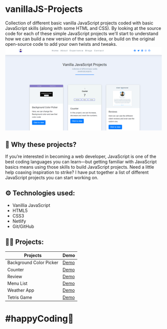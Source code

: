 # vanillaJS-Projects

Collection of different basic vanilla JavaScript projects coded with basic JavaScript skills (along with some HTML and CSS). By looking at the source code for each of these simple JavaScript projects we'll start to understand how we can build a new version of the same idea, or build on the original open-source code to add your own twists and tweaks.
<img src="./img/vanilla.png" alt="main home" />

## 🤷 Why these projects?

<p> If you’re interested in becoming a web developer, JavaScript is one of the best coding languages you can learn—but getting familiar with JavaScript basics means using those skills to build JavaScript projects. Need a little help coaxing inspiration to strike? I have put together a list of different JavaScript projects you can start working on. </p>

## ⚙️ Technologies used:

- Vanillia JavaScript
- HTML5
- CSS3
- Netlify
- Git/GitHub

## 👨‍💻 Projects:

| Projects                | Demo                                                                     |
| ----------------------- | ------------------------------------------------------------------------ |
| Background Color Picker | <a href="https://jsprojects.netlify.app/backgroundcolorpicker/">Demo</a> |
| Counter                 | <a href="https://jsprojects.netlify.app/simplecounter/">Demo</a>         |
| Review                  | <a href="https://jsprojects.netlify.app/review/">Demo</a>                |
| Menu List               | <a href="https://jsprojects.netlify.app/menu/">Demo</a>                  |
| Weather App             | <a href="https://jsprojects.netlify.app/weather-app/">Demo</a>           |
| Tetris Game             | <a href="https://jsprojects.netlify.app/tetrisgame/">Demo</a>            |

# #happyCoding🚀